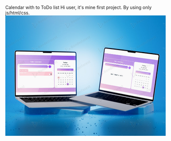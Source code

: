
Сalendar with to ToDo list
Hi user, it's mine first project. By using only js/html/css.
![Иллюстрация к проекту](https://github.com/Pyth0nHater/calendar-with-todo/blob/main/preview.jpg)
